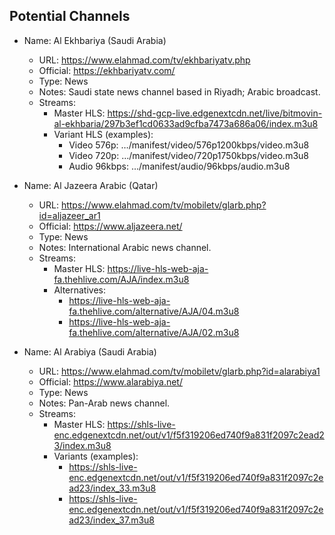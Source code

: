 ## Potential Channels

- Name: Al Ekhbariya (Saudi Arabia)
  - URL: https://www.elahmad.com/tv/ekhbariyatv.php
  - Official: https://ekhbariyatv.com/
  - Type: News
  - Notes: Saudi state news channel based in Riyadh; Arabic broadcast.
  - Streams:
    - Master HLS: https://shd-gcp-live.edgenextcdn.net/live/bitmovin-al-ekhbaria/297b3ef1cd0633ad9cfba7473a686a06/index.m3u8
    - Variant HLS (examples):
      - Video 576p: …/manifest/video/576p1200kbps/video.m3u8
      - Video 720p: …/manifest/video/720p1750kbps/video.m3u8
      - Audio 96kbps: …/manifest/audio/96kbps/audio.m3u8

- Name: Al Jazeera Arabic (Qatar)
  - URL: https://www.elahmad.com/tv/mobiletv/glarb.php?id=aljazeer_ar1
  - Official: https://www.aljazeera.net/
  - Type: News
  - Notes: International Arabic news channel.
  - Streams:
    - Master HLS: https://live-hls-web-aja-fa.thehlive.com/AJA/index.m3u8
    - Alternatives:
      - https://live-hls-web-aja-fa.thehlive.com/alternative/AJA/04.m3u8
      - https://live-hls-web-aja-fa.thehlive.com/alternative/AJA/02.m3u8

- Name: Al Arabiya (Saudi Arabia)
  - URL: https://www.elahmad.com/tv/mobiletv/glarb.php?id=alarabiya1
  - Official: https://www.alarabiya.net/
  - Type: News
  - Notes: Pan-Arab news channel.
  - Streams:
    - Master HLS: https://shls-live-enc.edgenextcdn.net/out/v1/f5f319206ed740f9a831f2097c2ead23/index.m3u8
    - Variants (examples):
      - https://shls-live-enc.edgenextcdn.net/out/v1/f5f319206ed740f9a831f2097c2ead23/index_33.m3u8
      - https://shls-live-enc.edgenextcdn.net/out/v1/f5f319206ed740f9a831f2097c2ead23/index_37.m3u8


